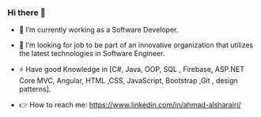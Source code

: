 ### Hi there 👋

- 🔭  I’m currently working as a Software Developer.
- 🤔  I’m looking for job to be part of an innovative organization that utilizes the latest technologies in Software Engineer.
- ⚡  Have good Knowledge in [C#, Java, OOP, SQL , Firebase, ASP.NET Core MVC, Angular, HTML ,CSS,
                              JavaScript, Bootstrap ,Git , design patterns].


 - 👉 How to reach me: https://www.linkedin.com/in/ahmad-alsharairi/  
